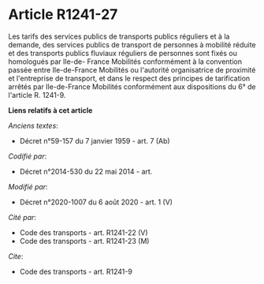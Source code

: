 # Article R1241-27

Les tarifs des services publics de transports publics réguliers et à la demande, des services publics de transport de
personnes à mobilité réduite et des transports publics fluviaux réguliers de personnes sont fixés ou homologués par Ile-de-
France Mobilités conformément à la convention passée entre Ile-de-France Mobilités ou l'autorité organisatrice de proximité
et l'entreprise de transport, et dans le respect des principes de tarification arrêtés par Ile-de-France Mobilités
conformément aux dispositions du 6° de l'article R. 1241-9.

**Liens relatifs à cet article**

_Anciens textes_:

  - Décret n°59-157 du 7 janvier 1959 - art. 7 (Ab)

_Codifié par_:

  - Décret n°2014-530 du 22 mai 2014 - art.

_Modifié par_:

  - Décret n°2020-1007 du 6 août 2020 - art. 1 (V)

_Cité par_:

  - Code des transports - art. R1241-22 (V)
  - Code des transports - art. R1241-23 (M)

_Cite_:

  - Code des transports - art. R1241-9
